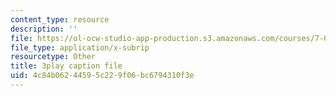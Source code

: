 ```yaml
---
content_type: resource
description: ''
file: https://ol-ocw-studio-app-production.s3.amazonaws.com/courses/7-016-introductory-biology-fall-2018/4c84b06244595c229f06bc6794310f3e_EJ6Sjn1c04Y.vtt
file_type: application/x-subrip
resourcetype: Other
title: 3play caption file
uid: 4c84b062-4459-5c22-9f06-bc6794310f3e
---
```

